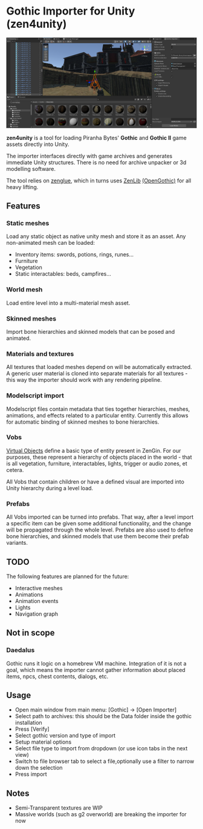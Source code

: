 # Gothic Importer for Unity (zen4unity)

![preview](https://github.com/kejran/zen4unity/blob/master/preview.png?raw=true)

__zen4unity__ is a tool for loading Piranha Bytes' __Gothic__ and __Gothic II__ game assets directly into Unity. 

The importer interfaces directly with game archives and generates immediate Unity structures. There is no need for archive unpacker or 3d modelling software.

The tool relies on [zenglue](https://github.com/kejran/zenglue/), which in turns uses [ZenLib](https://github.com/ataulien/ZenLib) [(OpenGothic)](https://github.com/Try/ZenLib) for all heavy lifting.

## Features

### Static meshes
Load any static object as native unity mesh and store it as an asset. Any non-animated mesh can be loaded: 
* Inventory items: swords, potions, rings, runes...
* Furniture
* Vegetation
* Static interactables: beds, campfires...

### World mesh
Load entire level into a multi-material mesh asset. 

### Skinned meshes
Import bone hierarchies and skinned models that can be posed and animated.

### Materials and textures
All textures that loaded meshes depend on will be automatically extracted. A generic user material is cloned into separate materials for all textures - this way the importer should work with any rendering pipeline.

### Modelscript import
Modelscript files contain metadata that ties together hierarchies, meshes, animations, and effects related to a particular entity. Currently this allows for automatic binding of skinned meshes to bone hierarchies.

### Vobs
[Virtual Objects](https://regoth-project.github.io/REGoth-bs/case-studies/object-kinds.html) define a basic type of entity present in ZenGin. For our purposes, these represent a hierarchy of objects placed in the world - that is all vegetation, furniture, interactables, lights, trigger or audio zones, et cetera. 

All Vobs that contain children or have a defined visual are imported into Unity hierarchy during a level load.  

### Prefabs
All Vobs imported can be turned into prefabs. That way, after a level import a specific item can be given some additional functionality, and the change will be propagated through the whole level.
Prefabs are also used to define bone hierarchies, and skinned models that use them become their prefab variants.

## TODO
The following features are planned for the future:
- Interactive meshes
- Animations
- Animation events
- Lights
- Navigation graph

## Not in scope
### Daedalus
Gothic runs it logic on a homebrew VM machine. Integration of it is not a goal, which means the importer cannot gather information about placed items, npcs, chest contents, dialogs, etc.  

## Usage
* Open main window from main menu: [Gothic] -> [Open Importer]
* Select path to archives: this should be the Data folder inside the gothic installation
* Press [Verify] 
* Select gothic version and type of import
* Setup material options
* Select file type to import from dropdown (or use icon tabs in the next view)
* Switch to file browser tab to select a file,optionally use a filter to narrow down the selection
* Press import

## Notes
* Semi-Transparent textures are WIP
* Massive worlds (such as g2 overworld) are breaking the importer for now